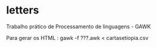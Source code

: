 # letters
Trabalho prático de Processamento de linguagens - GAWK

Para gerar os HTML :  gawk -f ???.awk < cartasetiopia.csv
